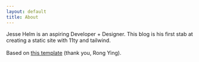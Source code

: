 ```yaml
---
layout: default
title: About
---
```

Jesse Helm is an aspiring Developer + Designer. This blog is his first stab at creating a static site with 11ty and tailwind. 
<br />
<br />
Based on [this template](https://github.com/kohrongying/11ty-blog-starter) (thank you, Rong Ying).